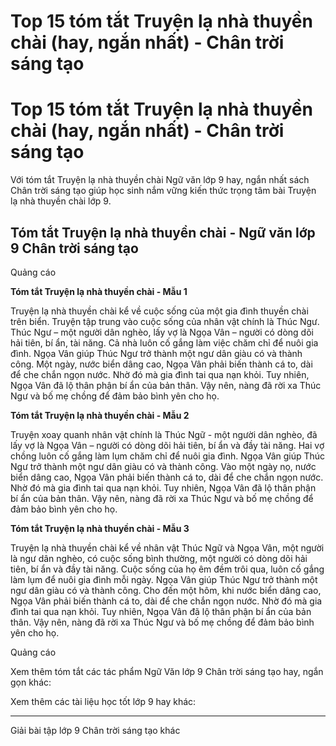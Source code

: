 # Top 15 tóm tắt Truyện lạ nhà thuyền chài (hay, ngắn nhất) - Chân trời sáng tạo

# Top 15 tóm tắt Truyện lạ nhà thuyền chài (hay, ngắn nhất) - Chân trời sáng tạo

Với tóm tắt Truyện lạ nhà thuyền chài Ngữ văn lớp 9 hay, ngắn nhất sách Chân trời sáng tạo giúp học sinh nắm vững kiến thức trọng tâm bài Truyện lạ nhà thuyền chài lớp 9.

## Tóm tắt Truyện lạ nhà thuyền chài - Ngữ văn lớp 9 Chân trời sáng tạo

Quảng cáo

**Tóm tắt Truyện lạ nhà thuyền chài - Mẫu 1**

Truyện lạ nhà thuyền chài kể về cuộc sống của một gia đình thuyền chài trên biển. Truyện tập trung vào cuộc sống của nhân vật chính là Thúc Ngư. Thúc Ngư – một người dân nghèo, lấy vợ là Ngọa Vân – người có dòng dõi hải tiên, bí ẩn, tài năng. Cả nhà luôn cố gắng làm việc chăm chỉ để nuôi gia đình. Ngọa Vân giúp Thúc Ngư trở thành một ngư dân giàu có và thành công. Một ngày, nước biển dâng cao, Ngọa Vân phải biến thành cá to, dài để che chắn ngọn nước. Nhờ đó mà gia đình tai qua nạn khỏi. Tuy nhiên, Ngọa Vân đã lộ thân phận bí ẩn của bản thân. Vậy nên, nàng đã rời xa Thúc Ngư và bố mẹ chồng để đảm bảo bình yên cho họ.

**Tóm tắt Truyện lạ nhà thuyền chài - Mẫu 2**

Truyện xoay quanh nhân vật chính là Thúc Ngữ - một người dân nghèo, đã lấy vợ là Ngọa Vân – người có dòng dõi hải tiên, bí ẩn và đầy tài năng. Hai vợ chồng luôn cố gắng làm lụm chăm chỉ để nuôi gia đình. Ngọa Vân giúp Thúc Ngư trở thành một ngư dân giàu có và thành công. Vào một ngày nọ, nước biển dâng cao, Ngọa Vân phải biến thành cá to, dài để che chắn ngọn nước. Nhờ đó mà gia đình tai qua nạn khỏi. Tuy nhiên, Ngọa Vân đã lộ thân phận bí ẩn của bản thân. Vậy nên, nàng đã rời xa Thúc Ngư và bố mẹ chồng để đảm bảo bình yên cho họ.

**Tóm tắt Truyện lạ nhà thuyền chài - Mẫu 3**

Truyện lạ nhà thuyền chài kể về nhân vật Thúc Ngữ và Ngọa Vân, một người là ngư dân nghèo, có cuộc sống bình thường, một người có dòng dõi hải tiên, bí ẩn và đầy tài năng. Cuộc sống của họ êm đềm trôi qua, luôn cố gắng làm lụm để nuôi gia đình mỗi ngày. Ngọa Vân giúp Thúc Ngư trở thành một ngư dân giàu có và thành công. Cho đến một hôm, khi nước biển dâng cao, Ngọa Vân phải biến thành cá to, dài để che chắn ngọn nước. Nhờ đó mà gia đình tai qua nạn khỏi. Tuy nhiên, Ngọa Vân đã lộ thân phận bí ẩn của bản thân. Vậy nên, nàng đã rời xa Thúc Ngư và bố mẹ chồng để đảm bảo bình yên cho họ.

Quảng cáo

Xem thêm tóm tắt các tác phẩm Ngữ Văn lớp 9 Chân trời sáng tạo hay, ngắn gọn khác:

Xem thêm các tài liệu học tốt lớp 9 hay khác:

* * *

Giải bài tập lớp 9 Chân trời sáng tạo khác
